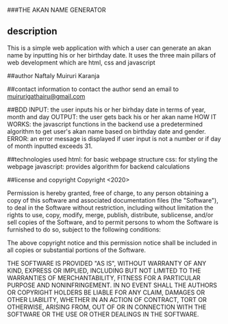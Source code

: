 ###THE AKAN NAME GENERATOR

## description
This is a simple web application with which a user can generate an akan name by inputting his or her birthday date. It uses the three main pillars of web development which are html, css and javascript

##author
Naftaly Muiruri Karanja

##contact information
to contact the author send an email to muirurigathairu@gmail.com

##BDD
INPUT: the user inputs his or her birhday date in terms of year, month and day
OUTPUT: the user gets back his or her akan name
HOW IT WORKS: the javascript functions in the backend use a predetermined algorithm to get user's akan name based on birthday date and gender.
ERROR: an error message is displayed if user input is not a number or if day of month inputted exceeds 31.

##technologies used
html: for basic webpage structure
css: for styling the webpage
javascript: provides algorithm for backend calculations

##license and copyright
Copyright <2020> <muiruri gathairu>

Permission is hereby granted, free of charge, to any person obtaining a copy of this software and associated documentation files (the "Software"), to deal in the Software without restriction, including without limitation the rights to use, copy, modify, merge, publish, distribute, sublicense, and/or sell copies of the Software, and to permit persons to whom the Software is furnished to do so, subject to the following conditions:

The above copyright notice and this permission notice shall be included in all copies or substantial portions of the Software.

THE SOFTWARE IS PROVIDED "AS IS", WITHOUT WARRANTY OF ANY KIND, EXPRESS OR IMPLIED, INCLUDING BUT NOT LIMITED TO THE WARRANTIES OF MERCHANTABILITY, FITNESS FOR A PARTICULAR PURPOSE AND NONINFRINGEMENT. IN NO EVENT SHALL THE AUTHORS OR COPYRIGHT HOLDERS BE LIABLE FOR ANY CLAIM, DAMAGES OR OTHER LIABILITY, WHETHER IN AN ACTION OF CONTRACT, TORT OR OTHERWISE, ARISING FROM, OUT OF OR IN CONNECTION WITH THE SOFTWARE OR THE USE OR OTHER DEALINGS IN THE SOFTWARE.

